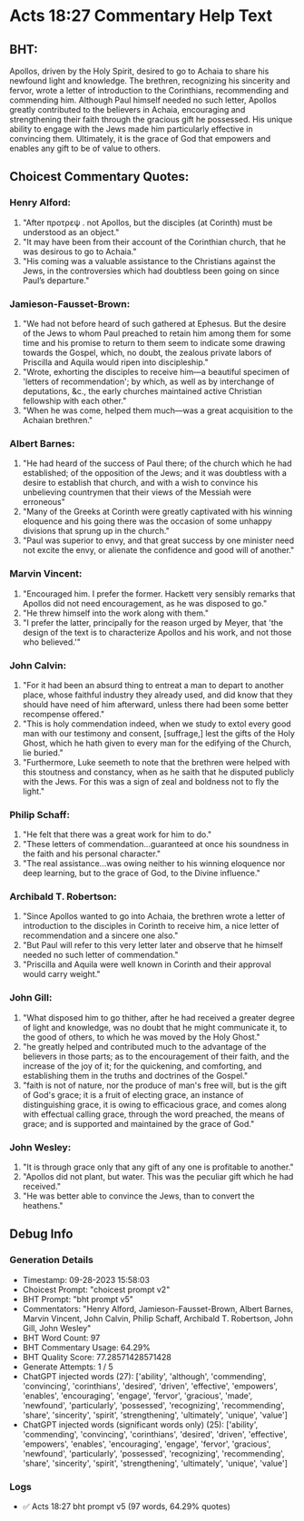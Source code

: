 # Acts 18:27 Commentary Help Text

## BHT:
Apollos, driven by the Holy Spirit, desired to go to Achaia to share his newfound light and knowledge. The brethren, recognizing his sincerity and fervor, wrote a letter of introduction to the Corinthians, recommending and commending him. Although Paul himself needed no such letter, Apollos greatly contributed to the believers in Achaia, encouraging and strengthening their faith through the gracious gift he possessed. His unique ability to engage with the Jews made him particularly effective in convincing them. Ultimately, it is the grace of God that empowers and enables any gift to be of value to others.

## Choicest Commentary Quotes:
### Henry Alford:
1. "After προτρεψ . not Apollos, but the disciples (at Corinth) must be understood as an object."  
2. "It may have been from their account of the Corinthian church, that he was desirous to go to Achaia."
3. "His coming was a valuable assistance to the Christians against the Jews, in the controversies which had doubtless been going on since Paul’s departure."

### Jamieson-Fausset-Brown:
1. "We had not before heard of such gathered at Ephesus. But the desire of the Jews to whom Paul preached to retain him among them for some time and his promise to return to them seem to indicate some drawing towards the Gospel, which, no doubt, the zealous private labors of Priscilla and Aquila would ripen into discipleship."
2. "Wrote, exhorting the disciples to receive him—a beautiful specimen of 'letters of recommendation'; by which, as well as by interchange of deputations, &c., the early churches maintained active Christian fellowship with each other."
3. "When he was come, helped them much—was a great acquisition to the Achaian brethren."

### Albert Barnes:
1. "He had heard of the success of Paul there; of the church which he had established; of the opposition of the Jews; and it was doubtless with a desire to establish that church, and with a wish to convince his unbelieving countrymen that their views of the Messiah were erroneous" 
2. "Many of the Greeks at Corinth were greatly captivated with his winning eloquence and his going there was the occasion of some unhappy divisions that sprung up in the church."
3. "Paul was superior to envy, and that great success by one minister need not excite the envy, or alienate the confidence and good will of another."

### Marvin Vincent:
1. "Encouraged him. I prefer the former. Hackett very sensibly remarks that Apollos did not need encouragement, as he was disposed to go." 
2. "He threw himself into the work along with them."
3. "I prefer the latter, principally for the reason urged by Meyer, that 'the design of the text is to characterize Apollos and his work, and not those who believed.'"

### John Calvin:
1. "For it had been an absurd thing to entreat a man to depart to another place, whose faithful industry they already used, and did know that they should have need of him afterward, unless there had been some better recompense offered."
2. "This is holy commendation indeed, when we study to extol every good man with our testimony and consent, [suffrage,] lest the gifts of the Holy Ghost, which he hath given to every man for the edifying of the Church, lie buried."
3. "Furthermore, Luke seemeth to note that the brethren were helped with this stoutness and constancy, when as he saith that he disputed publicly with the Jews. For this was a sign of zeal and boldness not to fly the light."

### Philip Schaff:
1. "He felt that there was a great work for him to do."
2. "These letters of commendation...guaranteed at once his soundness in the faith and his personal character."
3. "The real assistance...was owing neither to his winning eloquence nor deep learning, but to the grace of God, to the Divine influence."

### Archibald T. Robertson:
1. "Since Apollos wanted to go into Achaia, the brethren wrote a letter of introduction to the disciples in Corinth to receive him, a nice letter of recommendation and a sincere one also." 
2. "But Paul will refer to this very letter later and observe that he himself needed no such letter of commendation." 
3. "Priscilla and Aquila were well known in Corinth and their approval would carry weight."

### John Gill:
1. "What disposed him to go thither, after he had received a greater degree of light and knowledge, was no doubt that he might communicate it, to the good of others, to which he was moved by the Holy Ghost."
2. "he greatly helped and contributed much to the advantage of the believers in those parts; as to the encouragement of their faith, and the increase of the joy of it; for the quickening, and comforting, and establishing them in the truths and doctrines of the Gospel."
3. "faith is not of nature, nor the produce of man's free will, but is the gift of God's grace; it is a fruit of electing grace, an instance of distinguishing grace, it is owing to efficacious grace, and comes along with effectual calling grace, through the word preached, the means of grace; and is supported and maintained by the grace of God."

### John Wesley:
1. "It is through grace only that any gift of any one is profitable to another."
2. "Apollos did not plant, but water. This was the peculiar gift which he had received."
3. "He was better able to convince the Jews, than to convert the heathens."


## Debug Info
### Generation Details
- Timestamp: 09-28-2023 15:58:03
- Choicest Prompt: "choicest prompt v2"
- BHT Prompt: "bht prompt v5"
- Commentators: "Henry Alford, Jamieson-Fausset-Brown, Albert Barnes, Marvin Vincent, John Calvin, Philip Schaff, Archibald T. Robertson, John Gill, John Wesley"
- BHT Word Count: 97
- BHT Commentary Usage: 64.29%
- BHT Quality Score: 77.28571428571428
- Generate Attempts: 1 / 5
- ChatGPT injected words (27):
	['ability', 'although', 'commending', 'convincing', 'corinthians', 'desired', 'driven', 'effective', 'empowers', 'enables', 'encouraging', 'engage', 'fervor', 'gracious', 'made', 'newfound', 'particularly', 'possessed', 'recognizing', 'recommending', 'share', 'sincerity', 'spirit', 'strengthening', 'ultimately', 'unique', 'value']
- ChatGPT injected words (significant words only) (25):
	['ability', 'commending', 'convincing', 'corinthians', 'desired', 'driven', 'effective', 'empowers', 'enables', 'encouraging', 'engage', 'fervor', 'gracious', 'newfound', 'particularly', 'possessed', 'recognizing', 'recommending', 'share', 'sincerity', 'spirit', 'strengthening', 'ultimately', 'unique', 'value']

### Logs
- ✅ Acts 18:27 bht prompt v5 (97 words, 64.29% quotes)